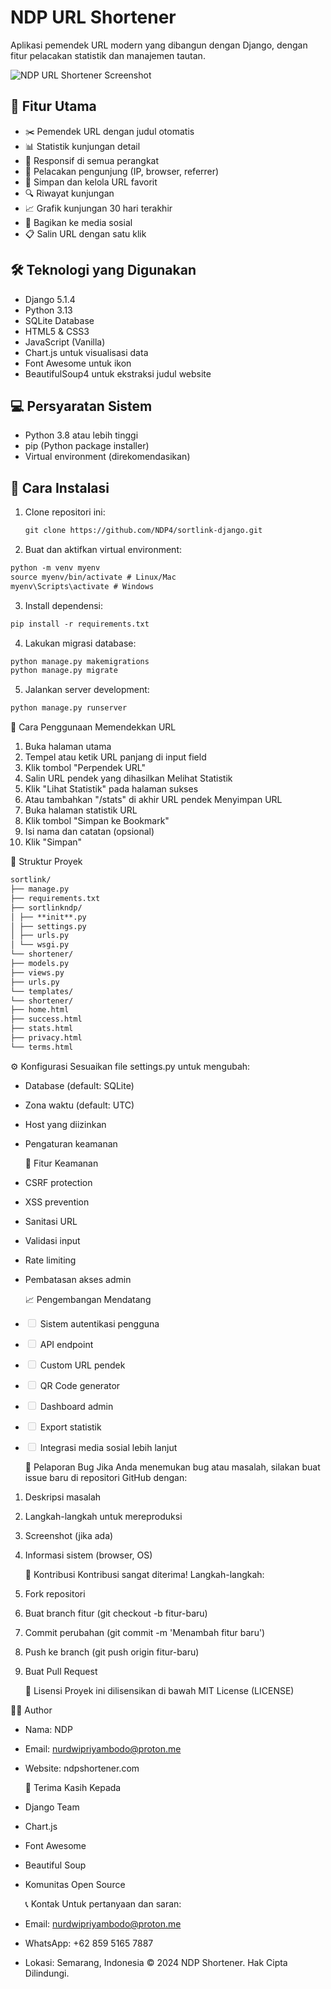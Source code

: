 # NDP URL Shortener

Aplikasi pemendek URL modern yang dibangun dengan Django, dengan fitur pelacakan statistik dan manajemen tautan.

![NDP URL Shortener Screenshot](<Screencast%202025-01-05%2022-45-57%20(1).gif>)

## 🚀 Fitur Utama

- ✂️ Pemendek URL dengan judul otomatis
- 📊 Statistik kunjungan detail
- 📱 Responsif di semua perangkat
- 🎯 Pelacakan pengunjung (IP, browser, referrer)
- 📌 Simpan dan kelola URL favorit
- 🔍 Riwayat kunjungan
- 📈 Grafik kunjungan 30 hari terakhir
- 🔗 Bagikan ke media sosial
- 📋 Salin URL dengan satu klik

## 🛠️ Teknologi yang Digunakan

- Django 5.1.4
- Python 3.13
- SQLite Database
- HTML5 & CSS3
- JavaScript (Vanilla)
- Chart.js untuk visualisasi data
- Font Awesome untuk ikon
- BeautifulSoup4 untuk ekstraksi judul website

## 💻 Persyaratan Sistem

- Python 3.8 atau lebih tinggi
- pip (Python package installer)
- Virtual environment (direkomendasikan)

## 🔧 Cara Instalasi

1. Clone repositori ini:

   ```markdown
   git clone https://github.com/NDP4/sortlink-django.git
   ```

2. Buat dan aktifkan virtual environment:

```markdown
python -m venv myenv
source myenv/bin/activate # Linux/Mac
myenv\Scripts\activate # Windows
```

3. Install dependensi:

```markdown
pip install -r requirements.txt
```

4. Lakukan migrasi database:

```markdown
python manage.py makemigrations
python manage.py migrate
```

5. Jalankan server development:

```markdown
python manage.py runserver
```

📝 Cara Penggunaan
Memendekkan URL

1. Buka halaman utama
2. Tempel atau ketik URL panjang di input field
3. Klik tombol "Perpendek URL"
4. Salin URL pendek yang dihasilkan
   Melihat Statistik
5. Klik "Lihat Statistik" pada halaman sukses
6. Atau tambahkan "/stats" di akhir URL pendek
   Menyimpan URL
7. Buka halaman statistik URL
8. Klik tombol "Simpan ke Bookmark"
9. Isi nama dan catatan (opsional)
10. Klik "Simpan"

📁 Struktur Proyek

```markdown
sortlink/
├── manage.py
├── requirements.txt
├── sortlinkndp/
│ ├── **init**.py
│ ├── settings.py
│ ├── urls.py
│ └── wsgi.py
└── shortener/
├── models.py
├── views.py
├── urls.py
└── templates/
└── shortener/
├── home.html
├── success.html
├── stats.html
├── privacy.html
└── terms.html
```

⚙️ Konfigurasi
Sesuaikan file settings.py untuk mengubah:

- Database (default: SQLite)
- Zona waktu (default: UTC)
- Host yang diizinkan
- Pengaturan keamanan
  
  🔐 Fitur Keamanan
- CSRF protection
- XSS prevention
- Sanitasi URL
- Validasi input
- Rate limiting
- Pembatasan akses admin
  
  📈 Pengembangan Mendatang
- <input disabled="" type="checkbox"> Sistem autentikasi pengguna
- <input disabled="" type="checkbox"> API endpoint
- <input disabled="" type="checkbox"> Custom URL pendek
- <input disabled="" type="checkbox"> QR Code generator
- <input disabled="" type="checkbox"> Dashboard admin
- <input disabled="" type="checkbox"> Export statistik
- <input disabled="" type="checkbox"> Integrasi media sosial lebih lanjut
  
  🐛 Pelaporan Bug
  Jika Anda menemukan bug atau masalah, silakan buat issue baru di repositori GitHub dengan:

1. Deskripsi masalah
2. Langkah-langkah untuk mereproduksi
3. Screenshot (jika ada)
4. Informasi sistem (browser, OS)
   
   🤝 Kontribusi
   Kontribusi sangat diterima! Langkah-langkah:

1. Fork repositori
2. Buat branch fitur (git checkout -b fitur-baru)
3. Commit perubahan (git commit -m 'Menambah fitur baru')
4. Push ke branch (git push origin fitur-baru)
5. Buat Pull Request
    
   📄 Lisensi
   Proyek ini dilisensikan di bawah MIT License (LICENSE)

👨‍💻 Author

- Nama: NDP
- Email: nurdwipriyambodo@proton.me
- Website: ndpshortener.com
  
  🙏 Terima Kasih Kepada
- Django Team
- Chart.js
- Font Awesome
- Beautiful Soup
- Komunitas Open Source
  
  📞 Kontak
  Untuk pertanyaan dan saran:

- Email: nurdwipriyambodo@proton.me
- WhatsApp: +62 859 5165 7887
- Lokasi: Semarang, Indonesia
  © 2024 NDP Shortener. Hak Cipta Dilindungi.

